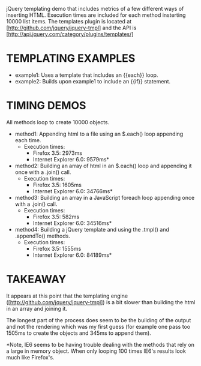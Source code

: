 jQuery templating demo that includes metrics of a few different ways of inserting HTML.  Execution times are included for each method insterting 10000 list items.  The templates plugin is located at [http://github.com/jquery/jquery-tmpl] and the API is [http://api.jquery.com/category/plugins/templates/]

# TEMPLATING EXAMPLES
* example1: Uses a template that includes an {{each}} loop.
* example2: Builds upon example1 to include an {{if}} statement.

# TIMING DEMOS
All methods loop to create 10000 objects.
* method1: Appending html to a file using an $.each() loop appending each time. 
	* Execution times:
		* Firefox 3.5: 2973ms
		* Internet Explorer 6.0: 9579ms*
* method2: Building an array of html in an $.each() loop and appending it once with a .join() call.  
	* Execution times:
		* Firefox 3.5: 1605ms
		* Internet Explorer 6.0: 34766ms*
* method3: Building an array in a JavaScript foreach loop appending once with a .join() call.
	* Execution times:
		* Firefox 3.5: 582ms
		* Internet Explorer 6.0: 34516ms*
* method4: Building a jQuery template and using the .tmpl() and .appendTo() methods.
	* Execution times:
		* Firefox 3.5: 1555ms
		* Internet Explorer 6.0: 84189ms*

# TAKEAWAY
It appears at this point that the templating engine ([http://github.com/jquery/jquery-tmpl]) is a bit slower than building the html in an array and joining it.

The longest part of the process does seem to be the building of the output and not the rendering which was my first guess (for example one pass too 1505ms to create the objects and 345ms to append them).

*Note, IE6 seems to be having trouble dealing with the methods that rely on a large in memory object.  When only looping 100 times IE6's results look much like Firefox's.